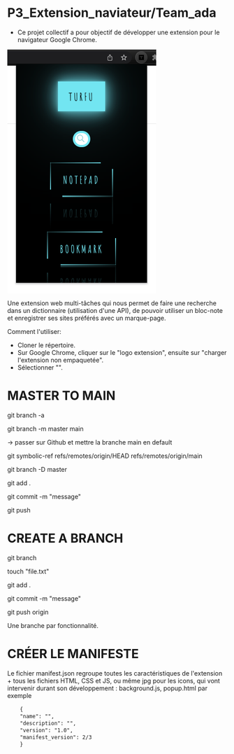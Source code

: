 # P3_Extension_naviateur/Team_ada


- Ce projet collectif a pour objectif de développer une extension pour le navigateur Google Chrome. 

<p><img align="center" alt="" src="https://github.com/Alexluu13/P3_Extension-navigateur-ada/blob/main/extension_web.png"/></p>

<p>Une extension web multi-tâches qui nous permet de faire une recherche dans un dictionnaire (utilisation d'une API), de pouvoir utiliser un bloc-note et enregistrer ses sites préférés avec un marque-page.</p>

Comment l'utiliser:

- Cloner le répertoire.
- Sur Google Chrome, cliquer sur le "logo extension", ensuite sur "charger l'extension non empaquetée".
- Sélectionner "".


# MASTER TO MAIN 

git branch -a

git branch -m master main

-> passer sur Github et mettre la branche main en default 

git symbolic-ref refs/remotes/origin/HEAD refs/remotes/origin/main

git branch -D master

git add .

git commit -m "message"

git push 

# CREATE A BRANCH 
git branch <branch>
        
touch "file.txt"
        
git add .
        
git commit -m "message"
        
git push origin <branch> 

Une branche par fonctionnalité. 

# CRÉER LE MANIFESTE 

Le fichier manifest.json regroupe toutes les caractéristiques de l'extension + 
tous les fichiers HTML, CSS et JS, ou même jpg pour les icons, qui vont intervenir durant son développement : background.js, popup.html par exemple 

        {
        "name": "",
        "description": "",
        "version": "1.0",
        "manifest_version": 2/3
        }
        
